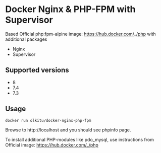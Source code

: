 # Docker Nginx & PHP-FPM with Supervisor

Based Official php:fpm-alpine image: https://hub.docker.com/_/php with additional packages

* Nginx
* Supervisor

## Supported versions

* 8
* 7.4
* 7.3

## Usage

```
docker run olkitu/docker-nginx-php-fpm
```

Browse to http://localhost and you should see phpinfo page.

To install additional PHP-modules like pdo_mysql, use instructions from Official image: https://hub.docker.com/_/php